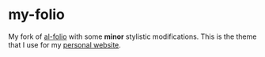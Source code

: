 # my-folio
My fork of [al-folio](https://github.com/alshedivat/al-folio) with some **minor** stylistic modifications. This is the theme that I use for my [personal website](https://amirbalef.github.io). 
